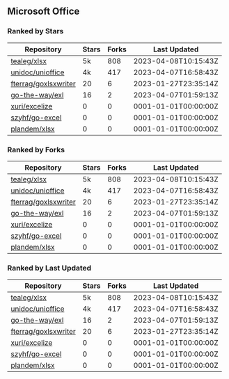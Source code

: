 ## Microsoft Office

### Ranked by Stars

| Repository | Stars | Forks | Last Updated |
|------------|-------|-------|--------------|
| [tealeg/xlsx](https://github.com/tealeg/xlsx) | 5k | 808 | 2023-04-08T10:15:43Z |
| [unidoc/unioffice](https://github.com/unidoc/unioffice) | 4k | 417 | 2023-04-07T16:58:43Z |
| [fterrag/goxlsxwriter](https://github.com/fterrag/goxlsxwriter) | 20 | 6 | 2023-01-27T23:35:14Z |
| [go-the-way/exl](https://github.com/go-the-way/exl) | 16 | 2 | 2023-04-07T01:59:13Z |
| [xuri/excelize](https://github.com/xuri/excelize) | 0 | 0 | 0001-01-01T00:00:00Z |
| [szyhf/go-excel](https://github.com/szyhf/go-excel) | 0 | 0 | 0001-01-01T00:00:00Z |
| [plandem/xlsx](https://github.com/plandem/xlsx) | 0 | 0 | 0001-01-01T00:00:00Z |

### Ranked by Forks

| Repository | Stars | Forks | Last Updated |
|------------|-------|-------|--------------|
| [tealeg/xlsx](https://github.com/tealeg/xlsx) | 5k | 808 | 2023-04-08T10:15:43Z |
| [unidoc/unioffice](https://github.com/unidoc/unioffice) | 4k | 417 | 2023-04-07T16:58:43Z |
| [fterrag/goxlsxwriter](https://github.com/fterrag/goxlsxwriter) | 20 | 6 | 2023-01-27T23:35:14Z |
| [go-the-way/exl](https://github.com/go-the-way/exl) | 16 | 2 | 2023-04-07T01:59:13Z |
| [xuri/excelize](https://github.com/xuri/excelize) | 0 | 0 | 0001-01-01T00:00:00Z |
| [szyhf/go-excel](https://github.com/szyhf/go-excel) | 0 | 0 | 0001-01-01T00:00:00Z |
| [plandem/xlsx](https://github.com/plandem/xlsx) | 0 | 0 | 0001-01-01T00:00:00Z |

### Ranked by Last Updated

| Repository | Stars | Forks | Last Updated |
|------------|-------|-------|--------------|
| [tealeg/xlsx](https://github.com/tealeg/xlsx) | 5k | 808 | 2023-04-08T10:15:43Z |
| [unidoc/unioffice](https://github.com/unidoc/unioffice) | 4k | 417 | 2023-04-07T16:58:43Z |
| [go-the-way/exl](https://github.com/go-the-way/exl) | 16 | 2 | 2023-04-07T01:59:13Z |
| [fterrag/goxlsxwriter](https://github.com/fterrag/goxlsxwriter) | 20 | 6 | 2023-01-27T23:35:14Z |
| [xuri/excelize](https://github.com/xuri/excelize) | 0 | 0 | 0001-01-01T00:00:00Z |
| [szyhf/go-excel](https://github.com/szyhf/go-excel) | 0 | 0 | 0001-01-01T00:00:00Z |
| [plandem/xlsx](https://github.com/plandem/xlsx) | 0 | 0 | 0001-01-01T00:00:00Z |

